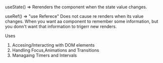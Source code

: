 useState() => Rerenders the component when the state value changes.

useRef() => "use Referece" Does not cause re renders when its value changes.
When you want aa component to remember some information,
but you donn't want that information to trigerr new renders.


Uses 
1) Accesing/Interacting with DOM elements
2) Handling Focus,Animations and Transitions
3) Managaing Timers and Intervals

